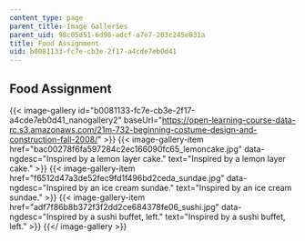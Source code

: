 ```yaml
---
content_type: page
parent_title: Image Galleries
parent_uid: 98c05d51-6d98-adcf-a7e7-203c245e831a
title: Food Assignment
uid: b0081133-fc7e-cb3e-2f17-a4cde7eb0d41
---
```


Food Assignment
---------------
{{< image-gallery id="b0081133-fc7e-cb3e-2f17-a4cde7eb0d41_nanogallery2" baseUrl="https://open-learning-course-data-rc.s3.amazonaws.com/21m-732-beginning-costume-design-and-construction-fall-2008/" >}}
{{< image-gallery-item href="bac00278f6fa597284c2ec166090fc65_lemoncake.jpg" data-ngdesc="Inspired by a lemon layer cake." text="Inspired by a lemon layer cake." >}}
{{< image-gallery-item href="f6512d47a3de52fec9fd1f496bd2ceda_sundae.jpg" data-ngdesc="Inspired by an ice cream sundae." text="Inspired by an ice cream sundae." >}}
{{< image-gallery-item href="adf7f86b8b372f3f2dd2ce684378fe06_sushi.jpg" data-ngdesc="Inspired by a sushi buffet, left." text="Inspired by a sushi buffet, left." >}}
{{</ image-gallery >}}